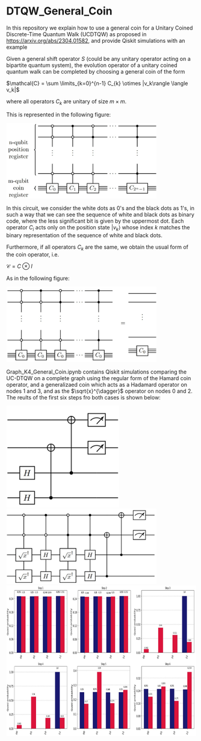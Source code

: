 # DTQW_General_Coin
In this repository we explain how to use a general coin for a Unitary Coined Discrete-Time Quantum Walk (UCDTQW) as proposed in https://arxiv.org/abs/2304.01582, and provide Qiskit simulations with an example

Given a general shift operator $S$ (could be any unitary operator acting on a bipartite quantum system), the evolution operator of a unitary coined quantum walk can be completed by choosing a general coin of the form

$\mathcal{C} = \sum \limits_{k=0}^{n-1} C_{k} \otimes |v_k\rangle \langle v_k|$

where all operators $C_k$ are unitary of size $m \times m$. 

This is represented in the following figure:

<img src="https://github.com/allanwing-qc/DTQW_General_Coin/blob/main/General_Coin_Circuit.jpg?raw=true" width="400" height="200">

In this circuit, we consider the white dots as 0's and the black dots as 1's, in such a way that we can see the sequence of white and black dots as binary code, where the less significant bit is given by the uppermost dot. Each operator $C_i$ acts only on the position state $|v_k\rangle$ whose index $k$ matches the binary representation of the sequence of white and black dots.

Furthermore, if all operators $C_k$ are the same, we obtain the usual form of the coin operator, i.e.

$\mathcal{C} = C \otimes I$

As in the following figure:

<img src="https://github.com/allanwing-qc/DTQW_General_Coin/blob/main/Reduction_to_usual_coin.jpg?raw=true" width="400" height="200">

Graph_K4_General_Coin.ipynb contains Qiskit simulations comparing the UC-DTQW on a complete graph using the regular form of the Hamard coin operator, and a generalizaed coin which acts as a Hadamard operator on nodes 1 and 3, and as the $\sqrt{x}^{\dagger}$ operator on nodes 0 and 2. The reults of the first six steps fro both cases is shown below: 

<img src="https://github.com/allanwing-qc/DTQW_General_Coin/blob/main/Fig8a.jpg?raw=true" width="300" height="270">
<img src="https://github.com/allanwing-qc/DTQW_General_Coin/blob/main/Fig8b.jpg?raw=true" width="400" height="200">
<img src="https://github.com/allanwing-qc/DTQW_General_Coin/blob/main/Fig8c.jpg?raw=true" width="800" height="400">

